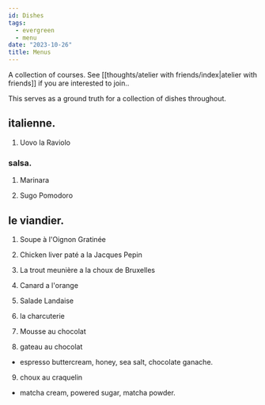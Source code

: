 ```yaml
---
id: Dishes
tags:
  - evergreen
  - menu
date: "2023-10-26"
title: Menus
---
```


A collection of courses. See [[thoughts/atelier with friends/index|atelier with friends]] if you are interested to join..

This serves as a ground truth for a collection of dishes throughout.

## italienne.

1. Uovo la Raviolo

### salsa.

1. Marinara

2. Sugo Pomodoro

## le viandier.

1. Soupe à l'Oignon Gratinée

2. Chicken liver paté a la Jacques Pepin

3. La trout meunière a la choux de Bruxelles

4. Canard a l'orange

5. Salade Landaise

6. la charcuterie

7. Mousse au chocolat

8. gateau au chocolat

- espresso buttercream, honey, sea salt, chocolate ganache.

9. choux au craquelin

- matcha cream, powered sugar, matcha powder.
